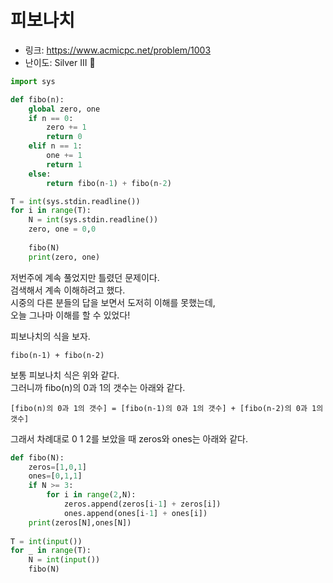 # 피보나치

- 링크: https://www.acmicpc.net/problem/1003
- 난이도: Silver III

```python
import sys

def fibo(n):
    global zero, one
    if n == 0:
        zero += 1
        return 0
    elif n == 1:
        one += 1
        return 1
    else:
        return fibo(n-1) + fibo(n-2)

T = int(sys.stdin.readline())
for i in range(T):
    N = int(sys.stdin.readline())
    zero, one = 0,0
    
    fibo(N)
    print(zero, one)
```

저번주에 계속 풀었지만 틀렸던 문제이다.  
검색해서 계속 이해하려고 했다.  
시중의 다른 분들의 답을 보면서 도저히 이해를 못했는데,  
오늘 그나마 이해를 할 수 있었다!  
  
피보나치의 식을 보자.  

```
fibo(n-1) + fibo(n-2)
```

보통 피보나치 식은 위와 같다.  
그러니까 fibo(n)의 0과 1의 갯수는 아래와 같다.  

```
[fibo(n)의 0과 1의 갯수] = [fibo(n-1)의 0과 1의 갯수] + [fibo(n-2)의 0과 1의 갯수]
```

그래서 차례대로 0 1 2를 보았을 때 zeros와 ones는 아래와 같다.

```python
def fibo(N):
    zeros=[1,0,1]
    ones=[0,1,1]
    if N >= 3:
        for i in range(2,N):
            zeros.append(zeros[i-1] + zeros[i])
            ones.append(ones[i-1] + ones[i])
    print(zeros[N],ones[N])
    
T = int(input())
for _ in range(T):
    N = int(input())
    fibo(N)
```

